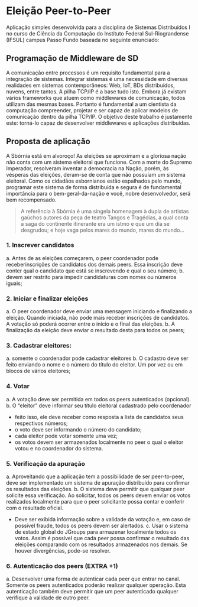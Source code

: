 Eleição Peer-to-Peer
==================

Aplicação simples desenvolvida para a disciplina de Sistemas Distribuídos I no curso de Ciência da Computação do Instituto Federal Sul-Riograndense (IFSUL) campus Passo Fundo baseada no seguinte enunciado:

## Programação de Middleware de SD

A comunicação entre processos é um requisito fundamental para a integração de
sistemas. Integrar sistemas é uma necessidade em diversas realidades em sistemas
contemporâneos: Web, IoT, BDs distribuídos, nuvens, entre tantos. A pilha TCP/IP é a base
tudo isto. Embora já existam vários frameworks que atuem como middlewares de
comunicação, todos utilizam das mesmas bases. Portanto é fundamental a um cientista da
computação compreender, projetar e ser capaz de aplicar modelos de comunicação dentro
da pilha TCP/IP.
O objetivo deste trabalho é justamente este: torná-lo capaz de desenvolver
middlewares e aplicações distribuídas.

## Proposta de aplicação

A Sbórnia está em alvoroço! As eleições se aproximam e a gloriosa nação não conta
com um sistema eleitoral que funcione. Com a morte do Supremo Imperador, resolveram
inventar a democracia na Nação, porém, às vésperas das eleições, deram-se de conta que
não possuíam um sistema eleitoral. Como os cidadãos esbornianos estão espalhados pelo
mundo, programar este sistema de forma distribuída e segura é de fundamental importância
para o bem-geral-da-nação e você, nobre desenvolvedor, será bem recompensado.

>A referência à Sbórnia é uma singela homenagem à dupla de artistas gaúchos autores da peça de teatro Tangos e Tragédias, a qual conta a saga do continente itinerante era um istmo e que um dia se desgrudou; e hoje vaga pelos mares do mundo, mares do mundo...

### 1. Inscrever candidatos
a. Antes de as eleições começarem, o peer coordenador pode receberinscrições de candidatos dos demais peers. Essa inscrição deve conter qual o candidato que está se inscrevendo e qual o seu número;
b. devem ser restrito para impedir candidaturas com nomes ou números iguais;

### 2. Iniciar e finalizar eleições
a. O peer coordenador deve enviar uma mensagem iniciando e finalizando a eleição. Quando iniciada, não pode mais receber inscrições de candidatos. A votação só poderá ocorrer entre o início e o final das eleições.
b. A finalização da eleição deve enviar o resultado desta para todos os peers;

### 3. Cadastrar eleitores:
a. somente o coordenador pode cadastrar eleitores
b. O cadastro deve ser feito enviando o nome e o número do título do eleitor. Um por vez ou em blocos de vários eleitores;

### 4. Votar
a. A votação deve ser permitida em todos os peers autenticados (opcional).
b. O “eleitor” deve informar seu título eleitoral cadastrado pelo coordenador
  - feito isso, ele deve receber como resposta a lista de candidatos seus respectivos números;
  - o voto deve ser informando o número do candidato;
  - cada eleitor pode votar somente uma vez;
  - os votos devem ser armazenados localmente no peer o qual o eleitor votou e no coordenador do sistema.

### 5. Verificação da apuração
a. Aproveitando que a aplicação tem a possibilidade de ser peer-to-peer, deve ser implementado um sistema de apuração distribuído para confirmar os resultados das eleições.
b. O sistema deve permitir que qualquer peer solicite essa verificação. Ao solicitar, todos os peers devem enviar os votos realizados localmente para que o peer solicitante possa contar e conferir com o resultado oficial.
  - Deve ser exibida informação sobre a validade da votação e, em caso de possível fraude, todos os peers devem ser alertados.
c. Usar o sistema de estado global do JGroups para armazenar localmente todos os votos. Assim é possível que cada peer possa confirmar o resultado das eleições comparando com os resultados armazenados nos demais. Se houver divergências, pode-se resolver.

### 6. Autenticação dos peers (EXTRA +1)
a. Desenvolver uma forma de autenticar cada peer que entrar no canal. Somente os peers autenticados poderão realizar qualquer operação. Esta autenticação também deve permitir que um peer autenticado qualquer verifique a validade de outro peer.

